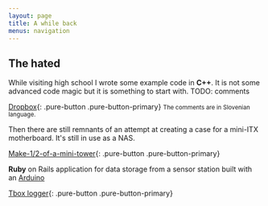 ```yaml
---
layout: page
title: A while back
menus: navigation
---
```


## The hated
While visiting high school I wrote some example code in **C++**. It is not some advanced code magic but it is something to start with.
TODO: comments

[Dropbox](https://www.dropbox.com/sh/svuf4z4f4mn57d6/AAARBuX27VPunWPlDJYeCcyQa?dl=0){: .pure-button .pure-button-primary}
<small>The comments are in Slovenian language.</small>

Then there are still remnants of an attempt at creating a case for a mini-ITX motherboard. It's still in use as a NAS.

[Make-1/2-of-a-mini-tower](/files/pc_plate.pdf){: .pure-button .pure-button-primary}


**Ruby** on Rails application for data storage from a sensor station built with an [Arduino](https://arduino.cc)

[Tbox logger](https://bitbucket.org/tristan_/tbox){: .pure-button .pure-button-primary}
